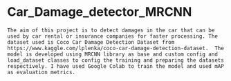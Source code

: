 # Car_Damage_detector_MRCNN
    The aim of this project is to detect damages in the car that can be used by car rental or insurance companies for faster processing. The dataset used is Coco Car Damage Detection Dataset from https://www.kaggle.com/lplenka/coco-car-damage-detection-dataset.  The model is developed using MRCNN library as base and custom config and load_dataset classes to config the training and preparing the datasets respectively. I have used Google Colab to train the model and used mAP as evaluation metrics.
